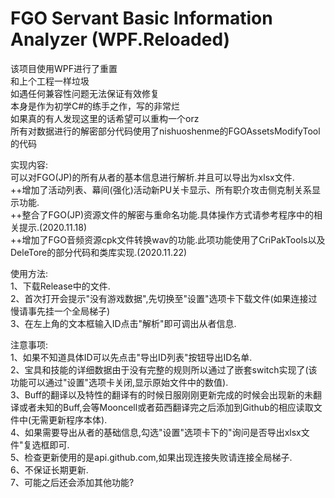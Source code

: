 # FGO Servant Basic Information Analyzer (WPF.Reloaded)
该项目使用WPF进行了重置  
和上个工程一样垃圾  
如遇任何兼容性问题无法保证有效修复  
本身是作为初学C#的练手之作，写的非常烂  
如果真的有人发现这里的话希望可以重构一个orz  
所有对数据进行的解密部分代码使用了nishuoshenme的FGOAssetsModifyTool的代码   
  
实现内容:  
可以对FGO(JP)的所有从者的基本信息进行解析.并且可以导出为xlsx文件.  
++增加了活动列表、幕间(强化)活动新PU关卡显示、所有职介攻击侧克制关系显示功能.  
++整合了FGO(JP)资源文件的解密与重命名功能.具体操作方式请参考程序中的相关提示.(2020.11.18)  
++增加了FGO音频资源cpk文件转换wav的功能.此项功能使用了CriPakTools以及DeleTore的部分代码和类库实现.(2020.11.22)  
  
使用方法:  
1、下载Release中的文件.  
2、首次打开会提示"没有游戏数据",先切换至"设置"选项卡下载文件(如果连接过慢请事先挂一个全局梯子)  
3、在左上角的文本框输入ID点击"解析"即可调出从者信息.  
  
注意事项:  
1、如果不知道具体ID可以先点击"导出ID列表"按钮导出ID名单.  
2、宝具和技能的详细数据由于没有完整的规则所以通过了嵌套switch实现了(该功能可以通过"设置"选项卡关闭,显示原始文件中的数值).  
3、Buff的翻译以及特性的翻译有的时候日服刚刚更新完成的时候会出现新的未翻译或者未知的Buff,会等Mooncell或者茹西翻译完之后添加到Github的相应读取文件中(无需更新程序本体).  
4、如果需要导出从者的基础信息,勾选"设置"选项卡下的"询问是否导出xlsx文件"复选框即可.  
5、检查更新使用的是api.github.com,如果出现连接失败请连接全局梯子.  
6、不保证长期更新.  
7、可能之后还会添加其他功能?  
